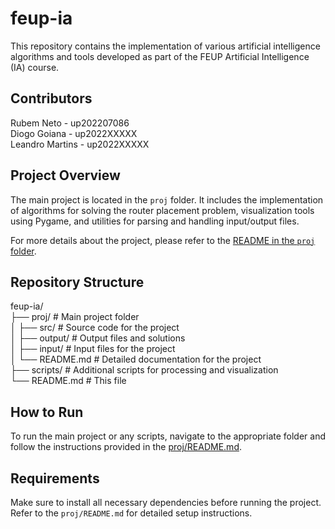 # feup-ia

This repository contains the implementation of various artificial intelligence algorithms and tools developed as part of the FEUP Artificial Intelligence (IA) course.

## Contributors

Rubem Neto      - up202207086 \
Diogo Goiana    - up2022XXXXX \
Leandro Martins - up2022XXXXX 

## Project Overview

The main project is located in the `proj` folder. It includes the implementation of algorithms for solving the router placement problem, visualization tools using Pygame, and utilities for parsing and handling input/output files.

For more details about the project, please refer to the [README in the `proj` folder](proj/README.md).

## Repository Structure
feup-ia/ \
├── proj/ # Main project folder \
│ ├── src/ # Source code for the project\
│ ├── output/ # Output files and solutions\
│ ├── input/ # Input files for the project\
│ └── README.md # Detailed documentation for the project\
├── scripts/ # Additional scripts for processing and visualization\
└── README.md # This file


## How to Run

To run the main project or any scripts, navigate to the appropriate folder and follow the instructions provided in the [proj/README.md](proj/README.md).

## Requirements

Make sure to install all necessary dependencies before running the project. Refer to the `proj/README.md` for detailed setup instructions.
